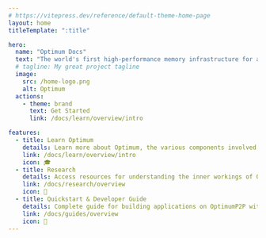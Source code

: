 ```yaml
---
# https://vitepress.dev/reference/default-theme-home-page
layout: home
titleTemplate: ":title"

hero:
  name: "Optimum Docs"
  text: "The world's first high-performance memory infrastructure for any blockchain."
  # tagline: My great project tagline
  image:
    src: /home-logo.png
    alt: Optimum
  actions:
    - theme: brand
      text: Get Started
      link: /docs/learn/overview/intro

features:
  - title: Learn Optimum
    details: Learn more about Optimum, the various components involved, and how it could benefit your project.
    link: /docs/learn/overview/intro
    icon: 🎓
  - title: Research
    details: Access resources for understanding the inner workings of Optimum and the research behind the technology.
    link: /docs/research/overview
    icon: 🔎
  - title: Quickstart & Developer Guide
    details: Complete guide for building applications on OptimumP2P with deployment options, client examples, and configuration.
    link: /docs/guides/overview
    icon: 🚀
---
```

